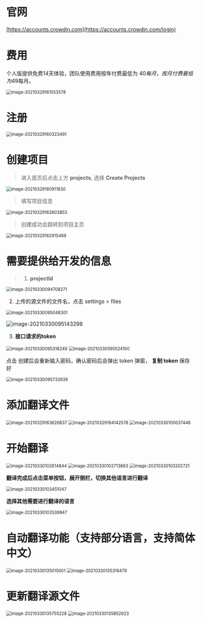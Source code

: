 # 官网

[https://accounts.crowdin.com](https://accounts.crowdin.com/login)



# 费用

个人版提供免费14天体验，团队使用费用按年付费最低为 $40每月，按月付费最低为$49每月。

<img src="./images/image-20210329161553578.png" alt="image-20210329161553578" style="zoom:80%;" />



# 注册

<img src="./images/image-20210329160323491.png" alt="image-20210329160323491" style="zoom:80%;" />

# 创建项目

> 进入首页后点击上方 **projects**, 选择 **Create Projects**

<img src="./images/image-20210329160911830.png" alt="image-20210329160911830" style="zoom:80%;" />



> 填写项目信息

<img src="./images/image-20210329162603853.png" alt="image-20210329162603853" style="zoom:80%;" />

> 创建成功会跳转到项目主页

<img src="./images/image-20210329162915469.png" alt="image-20210329162915469" style="zoom:80%;" />

# 需要提供给开发的信息

> 1. **projectId**

<img src="./images/image-20210330094708271.png" alt="image-20210330094708271" style="zoom:80%;" />

2. 上传的源文件的文件名，点击 settings >  files

<img src="./images/image-20210330095048301.png" alt="image-20210330095048301" style="zoom: 80%;" />

![image-20210330095143298](C:\Users\35288\AppData\Roaming\Typora\typora-user-images\image-20210330095143298.png)

3. **接口请求的token**

<img src="./images/image-20210330095318249.png" alt="image-20210330095318249" style="zoom:80%;" />

<img src="./images/image-20210330095524100.png" alt="image-20210330095524100" style="zoom:80%;" />

点击 创建后会重新输入密码，确认密码后会弹出 token 弹窗， **复制 token** 保存好

<img src="./images/image-20210330095733939.png" alt="image-20210330095733939" style="zoom:80%;" />

# 添加翻译文件

<img src="./images/image-20210329163626837.png" alt="image-20210329163626837" style="zoom:80%;" />

<img src="./images/image-20210329164142578.png" alt="image-20210329164142578" style="zoom:80%;" />

<img src="./images/image-20210330100037446.png" alt="image-20210330100037446" style="zoom:80%;" />





# 开始翻译

<img src="./images/image-20210330102614844.png" alt="image-20210330102614844" style="zoom:80%;" />

<img src="./images/image-20210330102713863.png" alt="image-20210330102713863" style="zoom:80%;" />

<img src="./images/image-20210330103202721.png" alt="image-20210330103202721" style="zoom:80%;" />





**翻译完成后点击菜单按钮，展开侧栏，切换其他语言进行翻译**

<img src="./images/image-20210330103451047.png" alt="image-20210330103451047" style="zoom:80%;" />





**选择其他需要进行翻译的语言**

<img src="./images/image-20210330103539947.png" alt="image-20210330103539947" style="zoom:80%;" />



# 自动翻译功能（支持部分语言，支持简体中文）

<img src="./images/image-20210330135015001.png" alt="image-20210330135015001" style="zoom:80%;" />



<img src="./images/image-20210330135316479.png" alt="image-20210330135316479" style="zoom:80%;" />







# 更新翻译源文件

<img src="./images/image-20210330135755228.png" alt="image-20210330135755228" style="zoom:80%;" />

<img src="./images/image-20210330135852623.png" alt="image-20210330135852623" style="zoom:80%;" />





















